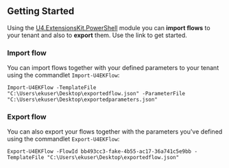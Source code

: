## Getting Started

Using the [U4.ExtensionsKit.PowerShell](../blob/master/docs/U4ExtensionsKitPowershellModule) module you can **import flows** to your tenant and also to **export** them. Use the link to get started.

### Import flow

You can import flows together with your defined parameters to your tenant using the commandlet `Import-U4EKFlow`:
```
Import-U4EKFlow -TemplateFile "C:\Users\ekuser\Desktop\exportedflow.json" -ParameterFile "C:\Users\ekuser\Desktop\exportedparameters.json"
```

### Export flow

You can also export your flows together with the parameters you've defined using the commandlet `Export-U4EKFlow`:

```
Export-U4EKFlow -FlowId bb493cc3-fake-4b55-ac17-36a741c5e9bb -TemplateFile "C:\Users\ekuser\Desktop\exportedflow.json"
```
